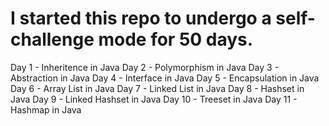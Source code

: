 # I started this repo to undergo a self-challenge mode for 50 days.

Day 1 - Inheritence in Java
Day 2 - Polymorphism in Java
Day 3 - Abstraction in Java
Day 4 - Interface in Java
Day 5 - Encapsulation in Java
Day 6 - Array List in Java
Day 7 - Linked List in Java
Day 8 - Hashset in Java
Day 9 - Linked Hashset in Java
Day 10 - Treeset in Java
Day 11 - Hashmap in Java


